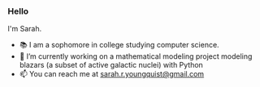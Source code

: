### Hello

I'm Sarah.

- 📚 I am a sophomore in college studying computer science. 
- 🔭 I’m currently working on a mathematical modeling project modeling blazars (a subset of active galactic nuclei) with Python
- 📫 You can reach me at [sarah.r.youngquist@gmail.com](mailto:sarah.r.youngquist@gmail.com)

<!--
**sarah829/sarah829** is a ✨ _special_ ✨ repository because its `README.md` (this file) appears on your GitHub profile.

Here are some ideas to get you started:

- 🔭 I’m currently working on ...
- 🌱 I’m currently learning ...
- 👯 I’m looking to collaborate on ...
- 🤔 I’m looking for help with ...
- 💬 Ask me about ...
- 📫 How to reach me: ...
- 😄 Pronouns: ...
- ⚡ Fun fact: ...
-->
